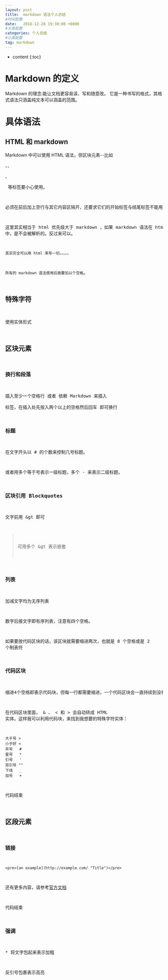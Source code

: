 ```yaml
---
layout: post
title:  markdown 语法个人总结
#时间配置
date:   2016-12-28 19:30:00 +0800
#大类配置
categories: 个人总结
#小类配置
tag: markdown
---
```


* content
{:toc}

Markdown 的定义
========================
Markdown 的理念:能让文档更容易读、写和随意改。
它是一种书写的格式，其格式语法只涵盖纯文本可以涵盖的范围。


具体语法
=======================
HTML 和 markdown
-----------------------
Markdown 中可以使用 HTML 语法，但区块元素--比如 <div>、<table>、<pre>、<p> 等标签要小心使用。

必须在前后加上空行与其它内容区隔开，还要求它们的开始标签与结尾标签不能用制表符或空格来缩进。

这里其实相当于 html 优先级大于 markdown ，如果 markdown 语法在 html 中，是不会被解析的。反过来可以。

`其实完全可以用 html 来写一切。。。。。`

`所有的 markdown 语法使用后面要加以个空格`。
	
特殊字符
-----------------------
使用实体形式

区块元素
-----------------------

### 换行和段落
插入至少一个空格行 或者 依赖 Markdown 来插入 <br /> 标签，在插入处先按入两个以上的空格然后回车 即可换行

### 标题
在文字开头以 \# 的个数来控制几号标题。

或者用多个等于号表示一级标题，多个 \- 来表示二级标题。

### 区块引用 Blockquotes
文字前用 &gt 即可

> 可用多个 &gt 表示嵌套


### 列表
加减文字均为无序列表

数字后接文字即有序列表，注意有四个空格。

如果要放代码区块的话，该区块就需要缩进两次，也就是 8 个空格或是 2 个制表符

### 代码区块
缩进4个空格即表示代码块，但每一行都需要缩进，一个代码区块会一直持续到没有缩进的那一行（或是文件结尾）。

在代码区块里面， & 、 < 和 > 会自动转成 HTML 实体。这样我可以利用代码块，来找到我想要的特殊字符实体：

	大于号 >
	小于好 <
	井号   #
	星号   *
	引号   '
	双引号 ""
	下线   _
	加号   +

代码结束
	
区段元素
-----------------------------

### 链接
	<pre>[an example](http://example.com/ "Title")</pre>
	
还有更多内容，请参考[官方文档](http://www.appinn.com/markdown/)

代码结束

### 强调
\* 将文字包起来表示加粗

反引号包裹表示高亮


